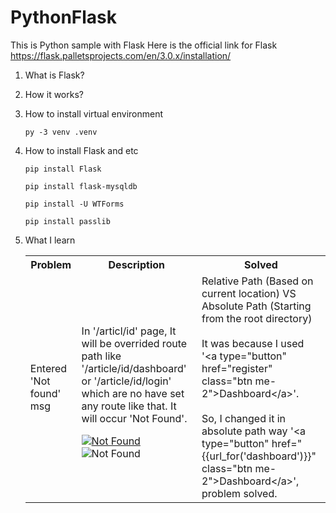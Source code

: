 # PythonFlask

This is Python sample with Flask
Here is the official link for Flask https://flask.palletsprojects.com/en/3.0.x/installation/

1. What is Flask?
2. How it works?
3. How to install virtual environment
    ```plaintext
    py -3 venv .venv
    ```
4. How to install Flask and etc
    ```plaintext
    pip install Flask
    ```
    ```plaintext
    pip install flask-mysqldb
    ```
    ```plaintext
    pip install -U WTForms
    ```
    ```plaintext
    pip install passlib
    ```

5. What I learn
    <table>
        <tr>
            <th>Problem</th>
            <th>Description</th>
            <th>Solved</th>
        </tr>
        <tr>
            <td>Entered 'Not found' msg</td>
            <td>
                <p>In '/articl/id' page, It will be overrided route path like '/article/id/dashboard' or '/article/id/login' 
                    which are no have set any route like that. It will occur 'Not Found'.</p>
                <a href="https://github.com/blooming813/PythonFlask/assets/97579997/340ffd24-055c-420e-8f8e-cf43c336bd46" target="_blank"><img src="https://github.com/blooming813/PythonFlask/assets/97579997/340ffd24-055c-420e-8f8e-cf43c336bd46" alt="Not Found" style="max-width: 100px;"></a>
                <img src="https://github.com/blooming813/PythonFlask/assets/97579997/f401de3c-56a1-4590-b26c-dee040b51d59" alt="Not Found">
            </td>
            <td>Relative Path (Based on current location) VS Absolute Path (Starting from the root directory) <br><br>
                  It was because I used '<span>&lt;a type="button" href="register" class="btn me-2"&gt;Dashboard&lt;/a&gt;</span>'.
                  <br><br>So, I changed it in absolute path way '<span>&lt;a type="button" href="{{url_for('dashboard')}}" class="btn me-2"&gt;Dashboard&lt;/a&gt;</span>', problem solved.
            </td>
        </tr>
    </table>




